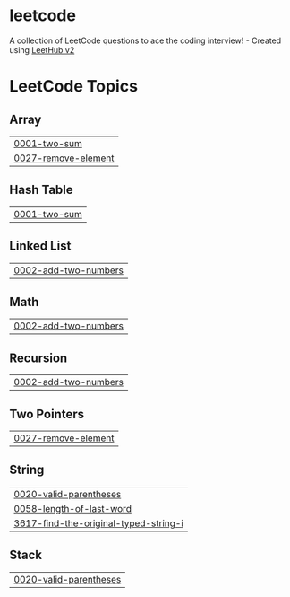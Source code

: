 # leetcode
A collection of LeetCode questions to ace the coding interview! - Created using [LeetHub v2](https://github.com/arunbhardwaj/LeetHub-2.0)

<!---LeetCode Topics Start-->
# LeetCode Topics
## Array
|  |
| ------- |
| [0001-two-sum](https://github.com/danirana/leetcode/tree/master/0001-two-sum) |
| [0027-remove-element](https://github.com/danirana/leetcode/tree/master/0027-remove-element) |
## Hash Table
|  |
| ------- |
| [0001-two-sum](https://github.com/danirana/leetcode/tree/master/0001-two-sum) |
## Linked List
|  |
| ------- |
| [0002-add-two-numbers](https://github.com/danirana/leetcode/tree/master/0002-add-two-numbers) |
## Math
|  |
| ------- |
| [0002-add-two-numbers](https://github.com/danirana/leetcode/tree/master/0002-add-two-numbers) |
## Recursion
|  |
| ------- |
| [0002-add-two-numbers](https://github.com/danirana/leetcode/tree/master/0002-add-two-numbers) |
## Two Pointers
|  |
| ------- |
| [0027-remove-element](https://github.com/danirana/leetcode/tree/master/0027-remove-element) |
## String
|  |
| ------- |
| [0020-valid-parentheses](https://github.com/danirana/leetcode/tree/master/0020-valid-parentheses) |
| [0058-length-of-last-word](https://github.com/danirana/leetcode/tree/master/0058-length-of-last-word) |
| [3617-find-the-original-typed-string-i](https://github.com/danirana/leetcode/tree/master/3617-find-the-original-typed-string-i) |
## Stack
|  |
| ------- |
| [0020-valid-parentheses](https://github.com/danirana/leetcode/tree/master/0020-valid-parentheses) |
<!---LeetCode Topics End-->